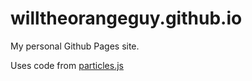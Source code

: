 # willtheorangeguy.github.io
My personal Github Pages site. 

Uses code from [particles.js](https://vincentgarreau.com/particles.js/)
